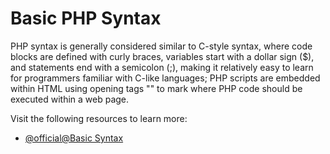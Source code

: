 # Basic PHP Syntax

PHP syntax is generally considered similar to C-style syntax, where code blocks are defined with curly braces, variables start with a dollar sign ($), and statements end with a semicolon (;), making it relatively easy to learn for programmers familiar with C-like languages; PHP scripts are embedded within HTML using opening tags "<?php" and closing tags "?>" to mark where PHP code should be executed within a web page.

Visit the following resources to learn more:

- [@official@Basic Syntax](https://www.php.net/manual/en/langref.php)